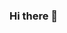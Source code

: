 ### Hi there 👋

<!--
**ugurcankok/ugurcankok** is a ✨ _special_ ✨ repository because its `README.md` (this file) appears on your GitHub profile.

Here are some ideas to get you started:

- 🔭 I’m currently working on Natural Language Processing
- 🌱 I’m currently learning Natural Language Processing
- 💬 Ask me about Machine Learning, Deep Learning and Math 
- 📫 How to reach me: ugurcankok.me and ugurcankok0@gmail.com
- ⚡ Fun fact: ...
-->
